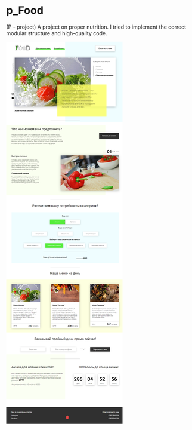 # p_Food
(P - project) A project on proper nutrition. I tried to implement the correct modular structure and high-quality code.

<img src="Food.png">
